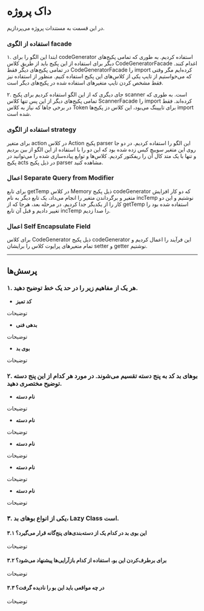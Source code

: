 # داک پروژه

در این قسمت به مستندات پروژه می‌پردازیم.

### استفاده از الگوی facade

۱. ابتدا این الگو را برای codeGenerator استفاده کردیم. به طوری که تمامی پکیج‌های دیگر برای استفاده از این پکیج باید از طریق کلاس CodeGeneratorFacade اغدام کنند. در تمامی پکیج‌های دیگر فقط CodeGeneratorFacade را import کرده‌ایم مگر وقتی که می‌خواستیم از تایپ یکی از کلاس‌های این پکیج استفاده کنیم. منظور از استفاده نیز فقط مشخص کردن تایپ متغیر‌های استفاده شده در پکیج‌های دیگر است.


۲. جای دیگری که از این الگو استفاده کردیم برای پکیج scanner است. به طوری که تمامی پکیج‌های دیگر از این پس تنها کلاس ScannerFacade را import کرده‌اند. فقط در برخی جاها که نیاز به کلاس Token برای تایپینگ می‌بود، این کلاس دز پکیج‌ها import شده است.

### استفاده از الگوی strategy

برای متغیر action در کلاس Action پکیج parser این الگو را استفاده کردیم. در دو جا روی این متغیر سوییچ کیس زده شده بود که این دو را با استفاده از این الگو از بین بردیم و تنها با یک متد کال آن را ریفکتور کردیم. کلاس‌ها و توابع پیاده‌سازی شده را می‌توانید در پکیج acts در ذیل پکیج parser مشاهده کنید.


### اعمال  Separate Query from Modifier

برای تابع getTemp در کلاس Memory ذیل پکیج codeGenerator که دو کار افزایش متغیر و برگرداندن متغیر را انجام می‌داد، یک تابع دیگر به نام incTemp نوشتیم و این دو کار را از یکدیگر جدا کردیم. در مرحله بعد، هرجا که از getTemp استفاده شده بود را تغییر دادیم و قبل آن تابع incTemp را صدا زدیم.

### اعمال Self Encapsulate Field
برای کلاس CodeGenerator ذیل پکیج codeGenerator این فرآیند را اعمال کردیم و تمام متغیر‌های پرایوت کلاس را برایشان setter و getter نوشتیم.


---
## پرسش‌ها
### ۱. هر یک از مفاهیم زیر را در حد یک خط توضیح دهید.

- **کد تمیز**

توضیحات

- **بدهی فنی**

توضیحات

- **بوی بد**

توضیحات

### ۲.  بوهای بد کد به پنج دسته تقسیم می‌شوند. در مورد هر کدام از این پنج دسته توضیح مختصری دهید.

- **نام دسته**

توضیحات


- **نام دسته**

توضیحات

- **نام دسته**

توضیحات

- **نام دسته**

توضیحات

- **نام دسته**

توضیحات


### ۳. یکی از انواع بوهای بد، Lazy Class است. 

#### ۳.۱ این بوی بد در کدام یک از دسته‌بندی‌های پنج‌گانه قرار می‌گیرد؟ 
توضیحات

#### ۳.۲ برای برطرف‌کردن این بو، استفاده از کدام بازآرایی‌ها پیشنهاد می‌شود؟ 
توضیحات

#### ۳.۳ در چه مواقعی باید این بو را نادیده گرفت؟
توضیحات
